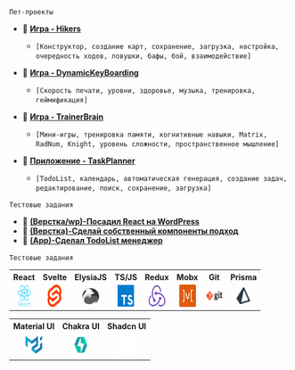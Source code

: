 
```
Пет-проекты
```

- 🔗 **[Игра - Hikers](https://github.com/TheOnlyFastCoder2/Hikers)**
  - `[Конструктор, создание карт, сохранение, загрузка, настройка, очередность ходов, ловушки, бафы, бой, взаимодействие]`

- 🔗 **[Игра - DynamicKeyBoarding](https://github.com/TheOnlyFastCoder2/DynamicKeyBoarding)**
  - `[Скорость печати, уровни, здоровье, музыка, тренировка, геймификация]`

- 🔗 **[Игра - TrainerBrain](https://github.com/TheOnlyFastCoder2/TrainerBrain)**
  - `[Мини-игры, тренировка памяти, когнитивные навыки, Matrix, RadNum, Knight, уровень сложности, пространственное мышление]`

- 🔗 **[Приложение - TaskPlanner](https://github.com/TheOnlyFastCoder2/TaskPlanner)**
  - `[TodoList, календарь, автоматическая генерация, создание задач, редактирование, поиск, сохранение, загрузка]`

```
Тестовые задания
```
- 🔗 **[(Верстка/wp)-Посадил React на WordPress](https://github.com/TheOnlyFastCoder2/K_Telekom_OOO)**
- 🔗 **[(Верстка)-Сделай собственный компоненты подход](https://github.com/TheOnlyFastCoder2/PurrwebDev)**
- 🔗 **[(App)-Сделал TodoList менеджер](https://github.com/TheOnlyFastCoder2/Idea_Platform)**

```
Тестовые задания
```
<table>
    <tr>
        <th>React</th>
        <th>Svelte</th>
        <th>ElysiaJS</th>
        <th>TS/JS</th>
        <th>Redux</th>
        <th>Mobx</th>
        <th>Git</th>
        <th>Prisma</th>
    </tr>
    <tr>
      <td align="center">
        <img src="https://raw.githubusercontent.com/devicons/devicon/refs/heads/master/icons/react/react-original-wordmark.svg" title="React" alt="React" width="30" height="40"/>
      </td>
      <td align="center">
        <img src="https://raw.githubusercontent.com/devicons/devicon/refs/heads/master/icons/svelte/svelte-original.svg" title="React" alt="React" width="30" height="40"/>
      </td>
      <td align="center">
          <img src="https://raw.githubusercontent.com/TheOnlyFastCoder2/TheOnlyFastCoder2/refs/heads/main/assets/svg/elysia.svg" title="ElysiaJS" alt="ElysiaJS" width="30" height="30"/>
      </td>
      <td align="center">
          <img src="https://raw.githubusercontent.com/devicons/devicon/refs/heads/master/icons/typescript/typescript-original.svg" title="TypeScript" alt="TypeScript" width="30" height="40"/>
      </td>
        <td align="center">
            <img src="https://raw.githubusercontent.com/devicons/devicon/refs/heads/master/icons/redux/redux-original.svg" title="Redux" alt="Redux" width="30" height="40"/>
        </td>
         <td align="center">
            <img src="https://raw.githubusercontent.com/devicons/devicon/refs/heads/master/icons/mobx/mobx-plain.svg" title="Redux" alt="Redux" width="30" height="40"/>
        </td>
        <td align="center">
            <img src="https://raw.githubusercontent.com/devicons/devicon/refs/heads/master/icons/git/git-original-wordmark.svg" title="Git" alt="Git" width="30" height="40"/>
        </td>
        <td align="center">
            <img src="https://raw.githubusercontent.com/devicons/devicon/refs/heads/master/icons/prisma/prisma-original.svg" title="Prisma" alt="Prisma" width="30" height="30"/>
        </td>
    </tr>
</table>

<table>
    <tr>
        <th>Material UI</th>
        <th>Chakra UI</th>
        <th>Shadcn UI</th>
    </tr>
    <tr>
        <td align="center">
            <img src="https://raw.githubusercontent.com/devicons/devicon/refs/heads/master/icons/materialui/materialui-original.svg" title="Material UI" alt="Material UI" width="30" height="40"/>
        </td>
        <td align="center">
            <img src="https://raw.githubusercontent.com/TheOnlyFastCoder2/TheOnlyFastCoder2/refs/heads/main/assets/svg/chakra.svg" title="Chakra UI" alt="Chakra UI" width="30" height="40"/>
        </td>
        <td align="center">
            <img src="https://raw.githubusercontent.com/TheOnlyFastCoder2/TheOnlyFastCoder2/refs/heads/main/assets/svg/sahdcn.svg" title="Shadcn UI" alt="Shadcn UI" width="30" height="40"/>
        </td>
    </tr>
</table>
